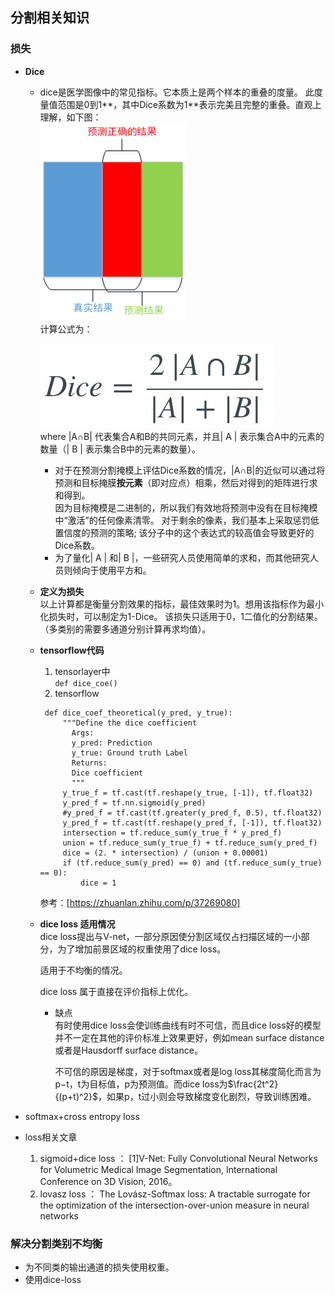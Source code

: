 ## 分割相关知识

### 损失
- **Dice**  
  - dice是医学图像中的常见指标。它本质上是两个样本的重叠的度量。 此度量值范围是0到1**，其中Dice系数为1**表示完美且完整的重叠。直观上理解，如下图：    
   		 ![](https://github.com/sfxz035/DL-Learning/raw/master/picture/20180607161135809.png)  
   		 计算公式为：  
   		 
	![enter image description here](https://github.com/sfxz035/DL-Learning/raw/master/picture/1556345040%281%29.jpg)   
	where |A∩B| 代表集合A和B的共同元素，并且| A | 表示集合A中的元素的数量（| B | 表示集合B中的元素的数量）。  
    - 对于在预测分割掩模上评估Dice系数的情况，|A∩B|的近似可以通过将预测和目标掩膜**按元素**（即对应点）相乘，然后对得到的矩阵进行求和得到。  
    因为目标掩模是二进制的，所以我们有效地将预测中没有在目标掩模中“激活”的任何像素清零。 对于剩余的像素，我们基本上采取惩罚低置信度的预测的策略; 该分子中的这个表达式的较高值会导致更好的Dice系数。
     - 为了量化| A | 和| B |，一些研究人员使用简单的求和，而其他研究人员则倾向于使用平方和。
  - **定义为损失**  
     以上计算都是衡量分割效果的指标，最佳效果时为1。想用该指标作为最小化损失时，可以制定为1-Dice。
     该损失只适用于0，1二值化的分割结果。（多类别的需要多通道分别计算再求均值）。
  - **tensorflow代码**  
      1. tensorlayer中  
         `def dice_coe()`       
      3. tensorflow
     ```
      def dice_coef_theoretical(y_pred, y_true):
	      """Define the dice coefficient
	        Args:
	        y_pred: Prediction
	        y_true: Ground truth Label
	        Returns:
	        Dice coefficient
	        """
	      y_true_f = tf.cast(tf.reshape(y_true, [-1]), tf.float32)
	      y_pred_f = tf.nn.sigmoid(y_pred)
	      #y_pred_f = tf.cast(tf.greater(y_pred_f, 0.5), tf.float32)
	      y_pred_f = tf.cast(tf.reshape(y_pred_f, [-1]), tf.float32)
	      intersection = tf.reduce_sum(y_true_f * y_pred_f)
	      union = tf.reduce_sum(y_true_f) + tf.reduce_sum(y_pred_f)
	      dice = (2. * intersection) / (union + 0.00001)
	      if (tf.reduce_sum(y_pred) == 0) and (tf.reduce_sum(y_true) == 0):
		      dice = 1
      ```
      参考：[https://zhuanlan.zhihu.com/p/37269080]  
  - **dice loss 适用情况**   
    dice loss提出与V-net，一部分原因使分割区域仅占扫描区域的一小部分，为了增加前景区域的权重使用了dice loss。    
    
    适用于不均衡的情况。  
    
    dice loss 属于直接在评价指标上优化。 
    - 缺点  
      有时使用dice loss会使训练曲线有时不可信，而且dice loss好的模型并不一定在其他的评价标准上效果更好，例如mean surface distance 或者是Hausdorff surface distance。   
      
      不可信的原因是梯度，对于softmax或者是log loss其梯度简化而言为p−t，t为目标值，p为预测值。而dice loss为$\frac{2t^2}{(p+t)^2}$，如果p，t过小则会导致梯度变化剧烈，导致训练困难。
- softmax+cross entropy loss   
  
- loss相关文章  
  1. sigmoid+dice loss ： [1]V-Net: Fully Convolutional Neural Networks for Volumetric Medical Image Segmentation, International Conference on 3D Vision, 2016。
  2. lovasz loss ： The Lovász-Softmax loss: A tractable surrogate for the optimization of the intersection-over-union measure in neural networks   


### 解决分割类别不均衡   
- 为不同类的输出通道的损失使用权重。  
- 使用dice-loss
<!--stackedit_data:
eyJoaXN0b3J5IjpbLTYxMDMyMTEzOSw2MDA5NTIzOTcsLTIzOT
gyNDg4NiwtMTIzMDQ0NDk0NywxNzI1MTA5OTk3LDE4NzU4NzE0
MDUsLTE5NjQ4NTUxMjAsLTExNTgyODY1MCw3MjMxNTAzMjUsLT
E2NDQ3MjQ0NDYsLTk0NjA4NDY2MiwxNDU0OTAzMDAsMzcxNTQw
MjcxXX0=
-->